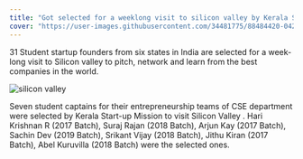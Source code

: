 ```yaml
---
title: "Got selected for a weeklong visit to silicon valley by Kerala Start-up mission"
cover: "https://user-images.githubusercontent.com/34481775/88484420-04231300-cf8c-11ea-9489-891f06048477.png"
---
```

31 Student startup founders from six states in India are selected for a week-long visit to Silicon valley to pitch, network and learn from the best companies in the world.

![silicon valley](https://user-images.githubusercontent.com/34481775/88484420-04231300-cf8c-11ea-9489-891f06048477.png)

Seven student captains for their entrepreneurship teams of CSE department were selected by Kerala Start-up Mission to visit Silicon Valley . Hari Krishnan R (2017 Batch), Suraj Rajan (2018 Batch), Arjun Kay (2017 Batch), Sachin Dev (2019 Batch), Srikant Vijay (2018 Batch), Jithu Kiran (2017 Batch), Abel Kuruvilla (2018 Batch) were the selected ones.
